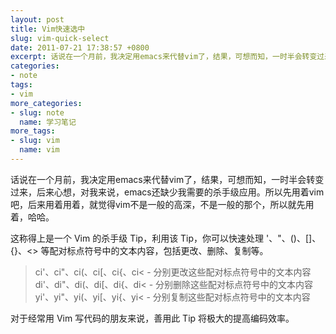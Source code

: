 ```yaml
---
layout: post
title: Vim快速选中
slug: vim-quick-select
date: 2011-07-21 17:38:57 +0800
excerpt: 话说在一个月前，我决定用emacs来代替vim了，结果，可想而知，一时半会转变过来，后来心想，对我来说，emacs还缺少我需要的杀手级应用。所以先用着vim吧，后来用着用着，就觉得vim不是一般的高深，不是一般的那个，所以就先用着，哈哈。
categories:
- note
tags:
- vim
more_categories:
- slug: note
  name: 学习笔记
more_tags:
- slug: vim
  name: vim
---
```


话说在一个月前，我决定用emacs来代替vim了，结果，可想而知，一时半会转变过来，后来心想，对我来说，emacs还缺少我需要的杀手级应用。所以先用着vim吧，后来用着用着，就觉得vim不是一般的高深，不是一般的那个，所以就先用着，哈哈。

这称得上是一个 Vim 的杀手级 Tip，利用该 Tip，你可以快速处理 '、"、()、[]、{}、<> 等配对标点符号中的文本内容，包括更改、删除、复制等。

> ci'、ci"、ci(、ci[、ci{、ci< - 分别更改这些配对标点符号中的文本内容
> di'、di"、di(、di[、di{、di< - 分别删除这些配对标点符号中的文本内容
> yi'、yi"、yi(、yi[、yi{、yi< - 分别复制这些配对标点符号中的文本内容

对于经常用 Vim 写代码的朋友来说，善用此 Tip 将极大的提高编码效率。
